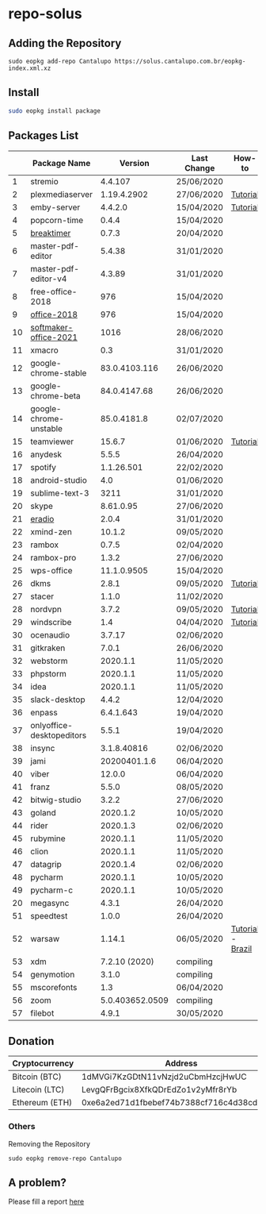 # repo-solus

## Adding the Repository

`sudo eopkg add-repo Cantalupo https://solus.cantalupo.com.br/eopkg-index.xml.xz`
 

## Install

```bash
sudo eopkg install package
```

## Packages List

| | Package Name | Version | Last Change | How-to |
| --- | --- | --- | --- | --- |
| 1 | stremio | 4.4.107 | 25/06/2020 | |
| 2 | plexmediaserver | 1.19.4.2902 | 27/06/2020 | [Tutorial](https://github.com/cantalupo555/repo-solus/wiki/How-Install-Plex-Media-Server-on-Solus) |
| 3 | emby-server | 4.4.2.0 | 15/04/2020 | [Tutorial](https://github.com/cantalupo555/repo-solus/wiki/How-Install-Emby-Server-on-Solus) |
| 4 | popcorn-time | 0.4.4 | 15/04/2020 | |
| 5 | [breaktimer](https://breaktimer.app/) | 0.7.3 | 20/04/2020 | |
| 6 | master-pdf-editor | 5.4.38 | 31/01/2020 | |
| 7 | master-pdf-editor-v4 | 4.3.89 | 31/01/2020 | |
| 8 | free-office-2018 | 976 | 15/04/2020 | |
| 9 | [office-2018](http://www.softmaker.com/go/officenxheise) | 976 | 15/04/2020 | |
| 10 | [softmaker-office-2021](https://www.softmaker.com/en/softmaker-office-download) | 1016 | 28/06/2020 |
| 11 | xmacro | 0.3 | 31/01/2020 | |
| 12 | google-chrome-stable | 83.0.4103.116 | 26/06/2020 | |
| 13 | google-chrome-beta | 84.0.4147.68 | 26/06/2020 | |
| 14 | google-chrome-unstable | 85.0.4181.8 | 02/07/2020 | |
| 15 | teamviewer | 15.6.7 | 01/06/2020 | [Tutorial](https://github.com/cantalupo555/repo-solus/wiki/How-Install-TeamViewer-on-Solus) |
| 16 | anydesk | 5.5.5 | 26/04/2020 | |
| 17 | spotify | 1.1.26.501 | 22/02/2020 | |
| 18 | android-studio | 4.0 | 01/06/2020 | |
| 19 | sublime-text-3 | 3211 | 31/01/2020 | |
| 20 | skype | 8.61.0.95 | 27/06/2020 | |
| 21 | [eradio](https://github.com/DreamDevel/eRadio) | 2.0.4 | 31/01/2020 | |
| 22 | xmind-zen | 10.1.2 | 09/05/2020 | |
| 23 | rambox | 0.7.5 | 02/04/2020 | |
| 24 | rambox-pro | 1.3.2 | 27/06/2020 | |
| 25 | wps-office | 11.1.0.9505 | 15/04/2020 | |
| 26 | dkms | 2.8.1 | 09/05/2020 | [Tutorial](https://github.com/cantalupo555/repo-solus/wiki/How-Install-dkms-on-Solus) |
| 27 | stacer | 1.1.0 | 11/02/2020 | |
| 28 | nordvpn | 3.7.2 | 09/05/2020 | [Tutorial](https://github.com/cantalupo555/repo-solus/wiki/How-Install-NordVPN-on-Solus) | |
| 29 | windscribe | 1.4 | 04/04/2020 | [Tutorial](https://github.com/cantalupo555/repo-solus/wiki/How-Install-windscribe-on-Solus) |
| 30 | ocenaudio | 3.7.17 | 02/06/2020 | |
| 31 | gitkraken | 7.0.1 | 26/06/2020 | |
| 32 | webstorm | 2020.1.1 | 11/05/2020 | |
| 33 | phpstorm | 2020.1.1 | 11/05/2020 | |
| 34 | idea | 2020.1.1 | 11/05/2020 | |
| 35 | slack-desktop | 4.4.2 | 12/04/2020 | |
| 36 | enpass | 6.4.1.643 | 19/04/2020 | |
| 37 | onlyoffice-desktopeditors | 5.5.1 | 19/04/2020 | |
| 38 | insync | 3.1.8.40816 | 02/06/2020 | |
| 39 | jami | 20200401.1.6 | 06/04/2020 | |
| 40 | viber | 12.0.0 | 06/04/2020 | |
| 41 | franz | 5.5.0 | 08/05/2020 | |
| 42 | bitwig-studio | 3.2.2 | 27/06/2020 | |
| 43 | goland | 2020.1.2 | 10/05/2020 | |
| 44 | rider | 2020.1.3 | 02/06/2020 | |
| 45 | rubymine | 2020.1.1 | 11/05/2020 | |
| 46 | clion | 2020.1.1 | 11/05/2020 | |
| 47 | datagrip | 2020.1.4 | 02/06/2020 | |
| 48 | pycharm | 2020.1.1 | 10/05/2020 | |
| 49 | pycharm-c | 2020.1.1 | 10/05/2020 | |
| 20 | megasync | 4.3.1 | 26/04/2020 | |
| 51 | speedtest | 1.0.0 | 26/04/2020 | |
| 52 | warsaw | 1.14.1 | 06/05/2020 | [Tutorial](https://github.com/cantalupo555/repo-solus/wiki/How-Install-warsaw-on-Solus-%5BBrazil%5D) - [Brazil](https://www.dieboldnixdorf.com.br/warsaw) |
| 53 | xdm | 7.2.10 (2020) | compiling | |
| 54 | genymotion | 3.1.0 | compiling | |
| 55 | mscorefonts | 1.3 | 06/04/2020 | |
| 56 | zoom | 5.0.403652.0509 | compiling | |
| 57 | filebot | 4.9.1 | 30/05/2020 | |

## Donation

| Cryptocurrency | Address |
| --- | --- |
| Bitcoin (BTC) | 1dMVGi7KzGDtN11vNzjd2uCbmHzcjHwUC |
| Litecoin (LTC) | LevgQFrBgcix8XfkQDrEdZo1v2yMfr8rYb |
| Ethereum (ETH) | 0xe6a2ed71d1fbebef74b7388cf716c4d38cd432f7 |

### Others

Removing the Repository

`sudo eopkg remove-repo Cantalupo`

## A problem?

Please fill a report [here](https://github.com/cantalupo555/repo-solus/issues/new)
